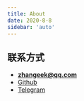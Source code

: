 ```yaml
---
title: About
date: 2020-8-8
sidebar: 'auto'
---
```


## 联系方式

- **zhangeek@qq.com**
- [Github](https://github.com/vczyh)
- [Telegram](https://t.me/vczyh)
